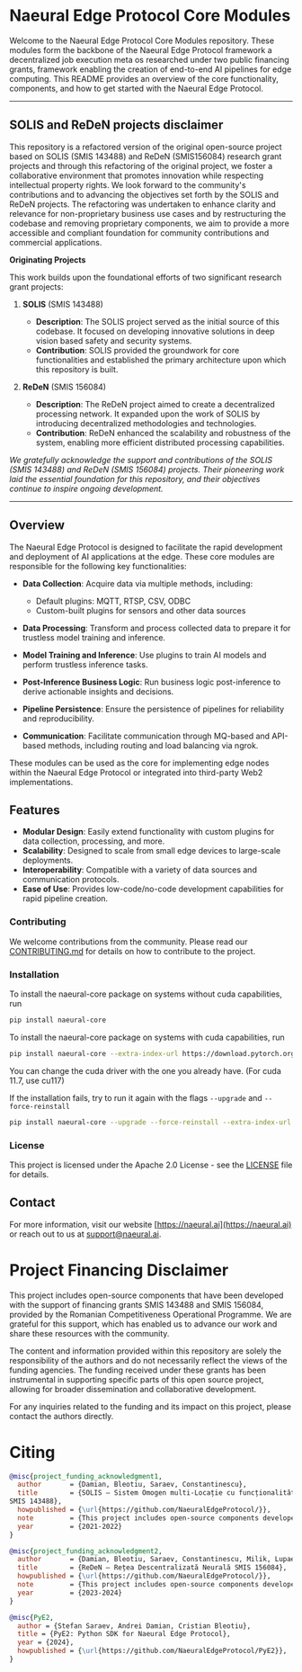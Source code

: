
# Naeural Edge Protocol Core Modules

Welcome to the Naeural Edge Protocol Core Modules repository. These modules form the backbone of the Naeural Edge Protocol framework a decentralized job execution meta os researched under two public financing grants, framework enabling the creation of end-to-end AI pipelines for edge computing. This README provides an overview of the core functionality, components, and how to get started with the Naeural Edge Protocol.

---

## SOLIS and ReDeN projects disclaimer

This repository is a refactored version of the original open-source project based on SOLIS (SMIS 143488) and ReDeN (SMIS156084) research grant projects and through this refactoring of the original project, we foster a collaborative environment that promotes innovation while respecting intellectual property rights. We look forward to the community's contributions and to advancing the objectives set forth by the SOLIS and ReDeN projects. The refactoring was undertaken to enhance clarity and relevance for non-proprietary business use cases and by restructuring the codebase and removing proprietary components, we aim to provide a more accessible and compliant foundation for community contributions and commercial applications. 


**Originating Projects**

This work builds upon the foundational efforts of two significant research grant projects:

1. **SOLIS** (SMIS 143488)

   - **Description**: The SOLIS project served as the initial source of this codebase. It focused on developing innovative solutions in deep vision based safety and security systems.
   - **Contribution**: SOLIS provided the groundwork for core functionalities and established the primary architecture upon which this repository is built.

2. **ReDeN** (SMIS 156084)

   - **Description**: The ReDeN project aimed to create a decentralized processing network. It expanded upon the work of SOLIS by introducing decentralized methodologies and technologies.
   - **Contribution**: ReDeN enhanced the scalability and robustness of the system, enabling more efficient distributed processing capabilities.

_We gratefully acknowledge the support and contributions of the SOLIS (SMIS 143488) and ReDeN (SMIS 156084) projects. Their pioneering work laid the essential foundation for this repository, and their objectives continue to inspire ongoing development._

---

## Overview

The Naeural Edge Protocol is designed to facilitate the rapid development and deployment of AI applications at the edge. These core modules are responsible for the following key functionalities:

- **Data Collection**: Acquire data via multiple methods, including:
  - Default plugins: MQTT, RTSP, CSV, ODBC
  - Custom-built plugins for sensors and other data sources

- **Data Processing**: Transform and process collected data to prepare it for trustless model training and inference.

- **Model Training and Inference**: Use plugins to train AI models and perform trustless inference tasks.

- **Post-Inference Business Logic**: Run business logic post-inference to derive actionable insights and decisions.

- **Pipeline Persistence**: Ensure the persistence of pipelines for reliability and reproducibility.

- **Communication**: Facilitate communication through MQ-based and API-based methods, including routing and load balancing via ngrok.

These modules can be used as the core for implementing edge nodes within the Naeural Edge Protocol or integrated into third-party Web2 implementations.

## Features

- **Modular Design**: Easily extend functionality with custom plugins for data collection, processing, and more.
- **Scalability**: Designed to scale from small edge devices to large-scale deployments.
- **Interoperability**: Compatible with a variety of data sources and communication protocols.
- **Ease of Use**: Provides low-code/no-code development capabilities for rapid pipeline creation.

### Contributing

We welcome contributions from the community. Please read our [CONTRIBUTING.md](CONTRIBUTING.md) for details on how to contribute to the project.

### Installation

To install the naeural-core package on systems without cuda capabilities, run

```bash
pip install naeural-core
```

To install the naeural-core package on systems with cuda capabilities, run

```bash
pip install naeural-core --extra-index-url https://download.pytorch.org/whl/cu121
```

You can change the cuda driver with the one you already have. (For cuda 11.7, use cu117)

If the installation fails, try to run it again with the flags `--upgrade` and `--force-reinstall`

```bash
pip install naeural-core --upgrade --force-reinstall --extra-index-url https://download.pytorch.org/whl/cu121
```

### License

This project is licensed under the Apache 2.0 License - see the [LICENSE](LICENSE) file for details.

## Contact

For more information, visit our website [https://naeural.ai](https://naeural.ai) or reach out to us at support@naeural.ai.


# Project Financing Disclaimer

This project includes open-source components that have been developed with the support of financing grants SMIS 143488 and SMIS 156084, provided by the Romanian Competitiveness Operational Programme. We are grateful for this support, which has enabled us to advance our work and share these resources with the community.

The content and information provided within this repository are solely the responsibility of the authors and do not necessarily reflect the views of the funding agencies. The funding received under these grants has been instrumental in supporting specific parts of this open source project, allowing for broader dissemination and collaborative development.

For any inquiries related to the funding and its impact on this project, please contact the authors directly.

# Citing

```bibtex
@misc{project_funding_acknowledgment1,
  author       = {Damian, Bleotiu, Saraev, Constantinescu},
  title        = {SOLIS – Sistem Omogen multi-Locație cu funcționalități Inteligente și Sustenabile”
SMIS 143488},
  howpublished = {\url{https://github.com/NaeuralEdgeProtocol/}},
  note         = {This project includes open-source components developed with support from the Romanian Competitiveness Operational Programme under grants SMIS 143488. The content is solely the responsibility of the authors and does not necessarily reflect the views of the funding agencies.},
  year         = {2021-2022}
}
```

```bibtex
@misc{project_funding_acknowledgment2,
  author       = {Damian, Bleotiu, Saraev, Constantinescu, Milik, Lupaescu, Stoica, Balaci},
  title        = {ReDeN – Rețea Descentralizată Neurală SMIS 156084},
  howpublished = {\url{https://github.com/NaeuralEdgeProtocol/}},
  note         = {This project includes open-source components developed with support from the Romanian Competitiveness Operational Programme under grants SMIS 143488. The content is solely the responsibility of the authors and does not necessarily reflect the views of the funding agencies.},
  year         = {2023-2024}
}
```


```bibtex
@misc{PyE2,
  author = {Stefan Saraev, Andrei Damian, Cristian Bleotiu},
  title = {PyE2: Python SDK for Naeural Edge Protocol},
  year = {2024},
  howpublished = {\url{https://github.com/NaeuralEdgeProtocol/PyE2}},
}
```